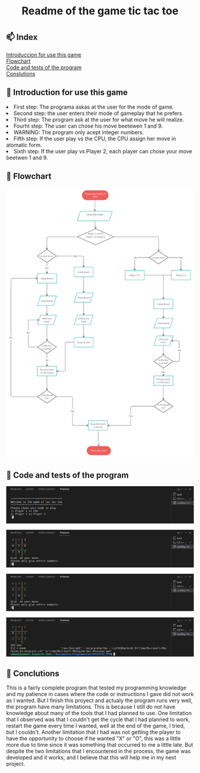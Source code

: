 <h1 align=center>Readme of the game tic tac toe<h1>

## __📫&nbsp;Index__

[Introduccion for use this game](#intrudiction-for-use-this-game)   
[Flowchart](#flowchart)   
[Code and tests of the program](#code-and-tests-of-the-program)   
[Conslutions](#conclutions)  

## __📘&nbsp;Introduction for use this game__
<o>
<li>First step: The programa askas at the user for the mode of game.</li>
<li>Second step: the user enters their mode of gameplay that he prefers.</li> 
<li>Third step: The program ask at the user for what move he will realize.</li> 
<li>Fourht step: The user can chose his move beetewen 1 and 9.</li> 
<li>WARNING: The program only acept integer numbers.</li> 
<li>Fifth step: If the user play vs the CPU, the CPU assign her move in atomatic form.</li> 
<li>Sixth step: If the user play vs Player 2, each player can chose your move beetwen 1 and 9.</li> 
</o>

## __📘&nbsp;Flowchart__

![flowchart](/imagenes/diagrama.png)

## __📘&nbsp;Code and tests of the program__          

![Run game 1](/imagenes/Gato-1C.png)

![Runa game 2](/imagenes/gato-2C.png)

![Runa game 3](/imagenes/gato-3C.png)

![Runa game 4](/imagenes/gato-4C.png)

## __📘&nbsp;Conclutions__   

This is a fairly complete program that tested my programming knowledge and my patience in cases where the code or instructions I gave did not work as I wanted. But I finish this proyect and actualy the program runs very well, the program have many limitations. This is because I still do not have knowledge about many of the tools that I had planned to use. One limitation that I observed was that I couldn't get the cycle that I had planned to work, restart the game every time I wanted, well at the end of the game, I tried, but I couldn't. Another limitation that I had was not getting the player to have the opportunity to choose if he wanted "X" or "O", this was a little more due to time since it was something that occurred to me a little late. But despite the two limitations that I encountered in the process, the game was developed and it works, and I believe that this will help me in my next project.